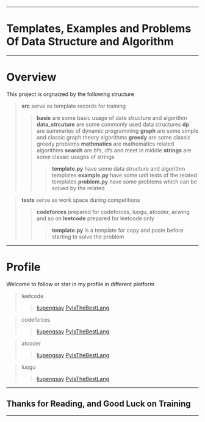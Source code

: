 
***
# Templates, Examples and Problems Of Data Structure and Algorithm
***
# Overview
This project is orgnaized by the following structure
> **src** serve as template records for training
> >**basis** are some basic usage of date structure and algorithm
> >**data_strcuture** are some commonly used data structures
> >**dp** are summaries of dynamic programming
> >**graph** are some simple and classic graph theory algorithms 
> >**greedy** are some classic greedy problems
> >**mathmatics** are mathematics related algorithms
>> **search** are bfs, dfs and meet in middle
>> **strings** are some classic usages of strings
>>> **template.py** have some data structure and algorithm templates
>>> **example.py** have some unit tests of the related templates
>>> **problem.py** have some problems which can be solved by the related 

> **tests** serve as work space during competitions
> > **codeforces** prepared for codeforces, luogu, atcoder, acwing and so on
> > **leetcode** prepared for leetcode only
>>> **template.py** is a template for copy and paste before starting to solve the problem

***
# Profile
Welcome to follow or star in my profile in different platform
> leetcode
>> [liupengsay](https://leetcode.cn/u/liupengsay/)
>> [PyIsTheBestLang](https://leetcode.cn/u/pyisthebestlang/)

> codeforces
>> [liupengsay](https://codeforces.com/profile/liupengsay)
>> [PyIsTheBestLang](https://codeforces.com/profile/PyIsTheBestLang)


> atcoder
>> [liupengsay](https://atcoder.jp/users/liupengsay)
>> [PyIsTheBestLang](https://atcoder.jp/users/PyIsTheBestLang)


> luogu
>> [liupengsay](https://www.luogu.com.cn/user/739032)
>> [PyIsTheBestLang](https://www.luogu.com.cn/user/1184053)

***
## Thanks for Reading, and Good Luck on Training
***
